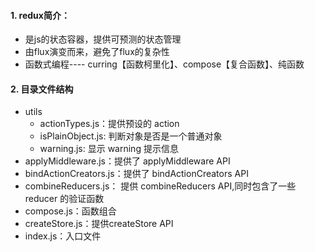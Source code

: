 #### 1. redux简介：
- 是js的状态容器，提供可预测的状态管理
- 由flux演变而来，避免了flux的复杂性
- 函数式编程---- curring【函数柯里化】、compose【复合函数】、纯函数
#### 2. 目录文件结构
- utils
  - actionTypes.js：提供预设的 action
  - isPlainObject.js: 判断对象是否是一个普通对象
  - warning.js: 显示 warning 提示信息
- applyMiddleware.js：提供了 applyMiddleware API
- bindActionCreators.js：提供了 bindActionCreators API
- combineReducers.js： 提供 combineReducers API,同时包含了一些reducer 的验证函数
- compose.js：函数组合
- createStore.js：提供createStore API
- index.js：入口文件
